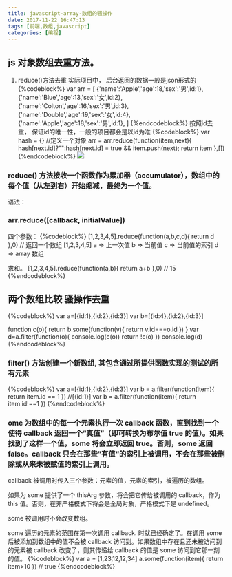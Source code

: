 ```yaml
---
title: javascript-array-数组的骚操作
date: 2017-11-22 16:47:13
tags: [前端,数组,javascript]
categories: [编程]
---
```

## js 对象数组去重方法。
1. reduce()方法去重
实际项目中， 后台返回的数据一般是json形式的
{%codeblock%}
var arr = [
  {'name':'Apple','age':18,'sex':'男',id:1},
  {'name':'Blue','age':13,'sex':'女',id:2},
  {'name':'Colton','age':16,'sex':'男',id:3},
  {'name':'Double','age':19,'sex':'女',id:4},
  {'name':'Apple','age':18,'sex':'男',id:1},
]
{%endcodeblock%}
按照id去重， 保证id的唯一性，一般的项目都会是以id为准
{%codeblock%}
var hash = {}  //定义一个对象
arr = arr.reduce(function(item,next){
    hash[next.id]?"":hash[next.id] = true && item.push(next);
    return item
},[])
{%endcodeblock%}
![](/img/arrS1.png)

### reduce() 方法接收一个函数作为累加器（accumulator），数组中的每个值（从左到右）开始缩减，最终为一个值。

语法：
### arr.reduce([callback, initialValue])

四个参数：
{%codeblock%}
[1,2,3,4,5].reduce(function(a,b,c,d){
  return d
},0)
// 返回一个数组 [1,2,3,4,5]
a => 上一次值
b => 当前值
c => 当前值的索引
d => array 数组


求和。
[1,2,3,4,5].reduce(function(a,b){
  return a+b
},0)
// 15
{%endcodeblock%}

## 两个数组比较  骚操作去重
{%codeblock%}
var a=[{id:1},{id:2},{id:3}]
var b=[{id:4},{id:2},{id:3}]

function c(o){
  return  b.some(function(v){
      return v.id===o.id
  })
}
var d=a.filter(function(o){
  console.log(c(o))
  return !c(o)
})
console.log(d)
{%endcodeblock%}

### filter() 方法创建一个新数组, 其包含通过所提供函数实现的测试的所有元素
{%codeblock%}
var a=[{id:1},{id:2},{id:3}]
var b = a.filter(function(item){
  return item.id == 1
})
//[{id:1}]
var b = a.filter(function(item){
  return item.id!==1
})
{%endcodeblock%}

### ome 为数组中的每一个元素执行一次 callback 函数，直到找到一个使得 callback 返回一个“真值”（即可转换为布尔值 true 的值）。如果找到了这样一个值，some 将会立即返回 true。否则，some 返回 false。callback 只会在那些”有值“的索引上被调用，不会在那些被删除或从来未被赋值的索引上调用。

callback 被调用时传入三个参数：元素的值，元素的索引，被遍历的数组。

如果为 some 提供了一个 thisArg 参数，将会把它传给被调用的 callback，作为 this 值。否则，在非严格模式下将会是全局对象，严格模式下是 undefined。

some 被调用时不会改变数组。

some 遍历的元素的范围在第一次调用 callback. 时就已经确定了。在调用 some 后被添加到数组中的值不会被 callback 访问到。如果数组中存在且还未被访问到的元素被 callback 改变了，则其传递给 callback 的值是 some 访问到它那一刻的值。
{%codeblock%}
var a = [1,23,12,12,34]
a.some(function(item){
  return item>10
})
// true
{%endcodeblock%}
